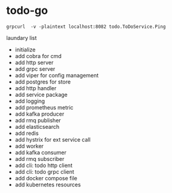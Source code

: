 # todo-go

```
grpcurl  -v -plaintext localhost:8082 todo.ToDoService.Ping
```


laundary list
* initialize
* add cobra for cmd
* add http server
* add grpc server
* add viper for config management
* add postgres for store
* add http handler
* add service package
* add logging
* add prometheus metric
* add kafka producer
* add rmq publisher
* add elasticsearch
* add redis
* add hystrix for ext service call
* add worker
* add kafka consumer
* add rmq subscriber
* add cli: todo http client
* add cli: todo grpc client
* add docker compose file
* add kubernetes resources


